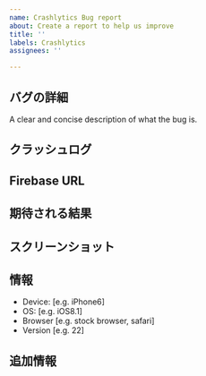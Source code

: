 ```yaml
---
name: Crashlytics Bug report
about: Create a report to help us improve
title: ''
labels: Crashlytics
assignees: ''

---
```


## バグの詳細
A clear and concise description of what the bug is.

## クラッシュログ

## Firebase URL

## 期待される結果

## スクリーンショット

## 情報

- Device: [e.g. iPhone6]
- OS: [e.g. iOS8.1]
- Browser [e.g. stock browser, safari]
- Version [e.g. 22]

## 追加情報
